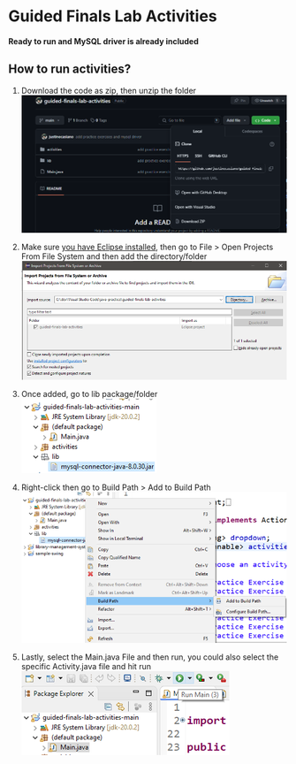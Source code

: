 # Guided Finals Lab Activities
#### Ready to run and MySQL driver is already included

## How to run activities?
1. Download the code as zip, then unzip the folder
 ![How to download code as zip](guides/how-to-download.png)

2. Make sure [you have Eclipse installed](https://www.eclipse.org/downloads/download.php?file=/oomph/epp/2024-03/R/eclipse-inst-jre-win64.exe), then go to File > Open Projects From File System and then add the directory/folder
 ![Import project to eclipse](guides/import-project-to-eclipse.png)

3. Once added, go to lib package/folder \
 ![Add to build path](guides/add-to-build-path-1.png) 

4. Right-click then go to Build Path > Add to Build Path
 ![Add to build path](guides/add-to-build-path-2.png)

5. Lastly, select the Main.java File and then run, you could also select the specific Activity.java file and hit run \
![Run Main.java File](guides/run-main-file.png)